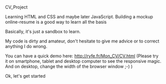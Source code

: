 CV_Project

Learning HTML and CSS and maybe later JavaScript.
Building a mockup online-resume is a good way to learn all the basis

Basically, it's just a sandbox to learn.

My code is dirty and amateur, don't hesitate to give me advice or to correct anything I do wrong.

You can have a quick demo here: http://ryfe.fr/Mon_CV/CV.html
(Please try it on smartphone, tablet and desktop computer to see the responsive magic. And on desktop, change the width of the browser window ;-) )


Ok, let's get started
